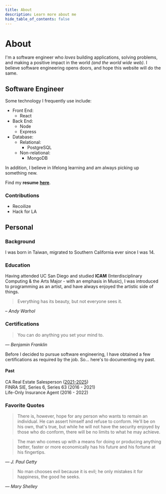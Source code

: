 ```yaml
---
title: About
description: Learn more about me
hide_table_of_contents: false
---
```


# About

I'm a software engineer who _loves_ building applications, solving problems, and making a positive impact in the world _(and the world wide web)_. I believe software engineering opens doors, and hope this website will do the same.

## Software Engineer

Some technology I frequently use include:
- Front End:
  - React
- Back End: 
  - Node
  - Express
- Database:
  - Relational: 
    - PostgreSQL
  - Non-relational: 
    - MongoDB

In addition, I believe in lifelong learning and am always picking up something new.

Find my **resume** **[here](../../static/pdf/joeyma_resume_2022.pdf)**.

### Contributions

- Recoilize
- Hack for LA

## Personal

### Background

I was born in Taiwan, migrated to Southern California ever since I was 14.

### Education

Having attended UC San Diego and studied **ICAM** (Interdisciplinary Computing & the Arts Major - with an emphasis in Music), I was introduced to programming as an artist, and have always enjoyed the artistic side of things.

> Everything has its beauty, but not everyone sees it.

– _Andy Warhol_

### Certifications

> You can do anything you set your mind to.

― _Benjamin Franklin_

Before I decided to pursue software engineering, I have obtained a few certifications as required by the job. So... here's to documenting my past.

#### Past

CA Real Estate Salesperson ([2021-2025](https://www2.dre.ca.gov/PublicASP/pplinfo.asp?License_id=02135288))  
FINRA SIE, Series 6, Series 63 (2016 - 2021)  
Life-Only Insurance Agent (2016 - 2022)  

### Favorite Quotes

> There is, however, hope for any person who wants to remain an individual. He can assert himself and refuse to conform. He'll be on his own, that's true, but while he will not have the security enjoyed by those who do conform, there will be no limits to what he may achieve.

> The man who comes up with a means for doing or producing anything better, faster or more economically has his future and his fortune at his fingertips.

― _J. Paul Getty_

> No man chooses evil because it is evil; he only mistakes it for happiness, the good he seeks.

― _Mary Shelley_  

<!-- ### Interests -->

<!-- ### Aspirations -->

<!-- #### Addressing homelessness at scale -->

<!-- #### Building a sustainable lifestyle / ecosystem -->